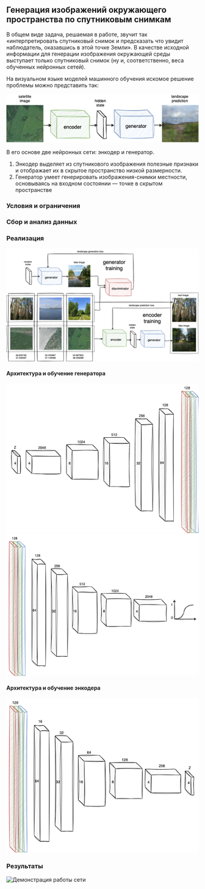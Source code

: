 ## Генерация изображений окружающего пространства по спутниковым снимкам

В общем виде задача, решаемая в работе, звучит так «интерпретировать спутниковый снимок и предсказать что увидит наблюдатель, оказавшись в этой точке Земли».
В качестве исходной информации для генерации изображения окружающей среды выступает только спутниковый снимок (ну и, соответственно, веса обученных нейронных сетей).

На визуальном языке моделей машинного обучения искомое решение проблемы можно представить так:

![Схема решения](./assets/generating.png)

В его основе две нейронных сети: энкодер и генератор.

1. Энкодер выделяет из спутникового изображения полезные признаки и отображает их в скрытое пространство низкой размерности.
2. Генератор умеет генерировать изображения-снимки местности, основываясь на входном состоянии — точке в скрытом пространстве

### Условия и ограничения

### Сбор и анализ данных

### Реализация

![Обучение генератора и энкодера](./assets/training.png)

#### Архитектура и обучение генератора 

![Архитектура генератора](./assets/generator.png)
![Архитектура дискриминатора](./assets/discriminator.png)

#### Архитектура и обучение энкодера

![Архитектура энкодера](./assets/encoder.png)

### Результаты
![Демонстрация работы сети](./demo/prediction.gif)

